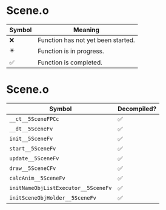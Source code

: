 # Scene.o
| Symbol | Meaning 
| ------------- | ------------- 
| :x: | Function has not yet been started. 
| :eight_pointed_black_star: | Function is in progress. 
| :white_check_mark: | Function is completed. 


# Scene.o
| Symbol | Decompiled? |
| ------------- | ------------- |
| `__ct__5SceneFPCc` | :white_check_mark: |
| `__dt__5SceneFv` | :white_check_mark: |
| `init__5SceneFv` | :white_check_mark: |
| `start__5SceneFv` | :white_check_mark: |
| `update__5SceneFv` | :white_check_mark: |
| `draw__5SceneCFv` | :white_check_mark: |
| `calcAnim__5SceneFv` | :white_check_mark: |
| `initNameObjListExecutor__5SceneFv` | :white_check_mark: |
| `initSceneObjHolder__5SceneFv` | :white_check_mark: |
